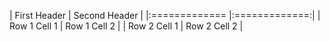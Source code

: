 | First Header  | Second Header |
|:============= |:=============:|
| Row 1 Cell 1  | Row 1 Cell 2  |
| Row 2 Cell 1  | Row 2 Cell 2  |
